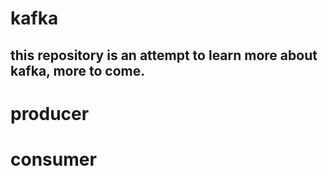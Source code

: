# kafka

## this repository is an attempt to learn more about kafka, more to come.

# producer

# consumer
